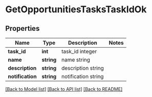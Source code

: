 # GetOpportunitiesTasksTaskIdOk

## Properties
Name | Type | Description | Notes
------------ | ------------- | ------------- | -------------
**task_id** | **int** | task_id integer | 
**name** | **string** | name string | 
**description** | **string** | description string | 
**notification** | **string** | notification string | 

[[Back to Model list]](../README.md#documentation-for-models) [[Back to API list]](../README.md#documentation-for-api-endpoints) [[Back to README]](../README.md)


